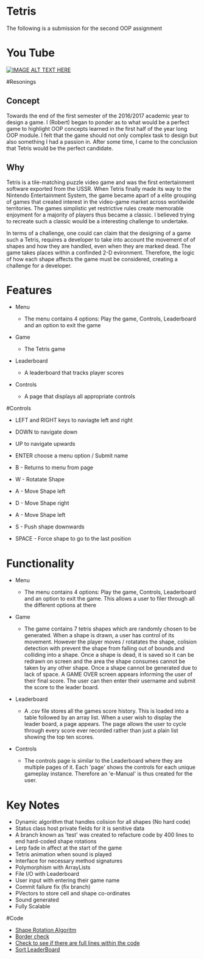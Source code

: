 # Tetris
The following is a submission for the second OOP assignment

# You Tube

[![IMAGE ALT TEXT HERE](https://img.youtube.com/vi/pcpbPGe3xXg/0.jpg)](https://www.youtube.com/watch?v=pcpbPGe3xXg)

#Resonings

## Concept
Towards the end of the first semester of the 2016/2017 academic year to design a game. I (Robert) began to ponder as to what would be a perfect game to highlight OOP concepts learned in the first half of the year long OOP module. I felt that the game should not only complex task to design but also something I had a passion in. After some time, I came to the conclusion that Tetris would be the perfect candidate.

## Why
Tetris is a tile-matching puzzle video game and was the first entertainment software exported from the USSR. When Tetris finally made its way to the Nintendo Entertainment System, the game became apart of a elite grouping of games that created interest in the video-game market across worldwide territories. The games simplistic yet restrictive rules create memorable enjoyment for a majority of players thus became a classic. I believed trying to recreate such a classic would be a interesting challenge to undertake.

In terms of a challenge, one could can claim that the designing of a game such a Tetris, requires a developer to take into account the movement of of shapes and how they are handled, even when they are marked dead. The game takes places within a confinded 2-D evironment. Therefore, the logic of how each shape affects the game must be considered, creating a challenge for a developer.

# Features

* Menu
  * The menu contains 4 options: Play the game, Controls, Leaderboard and an option to exit the game

* Game
  * The Tetris game

* Leaderboard
  * A leaderboard that tracks player scores

* Controls
  * A page that displays all appropriate controls

#Controls

* LEFT and RIGHT keys to naviagte left and right
* DOWN to navigate down
* UP to navigate upwards
* ENTER choose a menu option  / Submit name
* B - Returns to menu from page

* W - Rotatate Shape
* A - Move Shape left
* D - Move Shape right
* A - Move Shape left
* S - Push shape downwards
* SPACE - Force shape to go to the last position

# Functionality

* Menu
  * The menu contains 4 options: Play the game, Controls, Leaderboard and an option to exit the game. This allows a user to filer through all the different options at there 

* Game
  * The game contains 7 tetris shapes which are randomly chosen to be generated. When a shape is drawn, a user has control of its movement. However the player moves / rotatates the shape, colision detection with prevent the shape from falling out of bounds and colliding into a shape. Once a shape is dead, it is saved so it can be redrawn on screen and the area the shape consumes cannot be taken by any other shape. Once a shape cannot be generated due to lack of space. A GAME OVER screen appears informing the user of their final score. The user can then enter their username and submit the score to the leader board.

* Leaderboard
  * A .csv file stores all the games score history. This is loaded into a table followed by an array list. When a user wish to display the leader board, a page appears. The page allows the user to cycle through every score ever recorded rather than just a plain list showing the top ten scores.

* Controls
  * The controls page is similar to the Leaderboard where they are multiple pages of it. Each 'page' shows the controls for each unique gameplay instance. Therefore an 'e-Manual' is thus created for the user.
  
# Key Notes  

* Dynamic algorithm that handles colision for all shapes (No hard code)
* Status class host private fields for it is senitive data
* A branch known as 'test' was created to refacture code by 400 lines to end hard-coded shape rotations
* Lerp fade in affect at the start of the game
* Tetris animation when sound is played
* Interface for necessary method signatures
* Polymorphism with ArrayLists
* File I/O with Leaderboard
* User input with entering their game name
* Commit failure fix (fix branch)
* PVectors to store cell and shape co-ordinates
* Sound generated
* Fully Scalable

#Code

* [Shape Rotation Algoritm](https://github.com/robertjwvaughan/Tetris/blob/master/Shapes.pde#L244)
* [Border check](https://github.com/robertjwvaughan/Tetris/blob/master/Square.pde#L122)
* [Check to see if there are full lines within the code](https://github.com/robertjwvaughan/Tetris/blob/master/Tetris.pde#L423)
* [Sort LeaderBoard](https://github.com/robertjwvaughan/Tetris/blob/master/Status.pde#L402)
